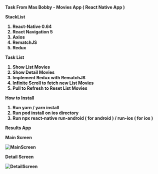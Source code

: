 <b> Task From Mas Bobby - Movies App ( React Native App ) <b/>

<b> StackList <b/>
1. React-Native 0.64
2. React Navigation 5
3. Axios
4. RematchJS
5. Redux
  
<b> Task List <b/>
1. Show List Movies
2. Show Detail Movies
3. Implement Redux with RematchJS
4. Infinite Scroll to fetch new List Movies
5. Pull to Refresh to Reset List Movies

<b> How to Install <b/>
1. Run yarn / yarn install
2. Run pod install on ios directory
3. Run npx react-native run-android ( for android ) / run-ios ( for ios )

<b> Results App <b/>

<b> Main Screen <b/>

![MainScreen](https://user-images.githubusercontent.com/84705680/120099997-9d9cf180-c168-11eb-980d-07c7c5aaeace.jpeg)

Detail Screen

![DetailScreen](https://user-images.githubusercontent.com/84705680/120100003-a42b6900-c168-11eb-90d3-cbce73f11b8b.jpeg)
